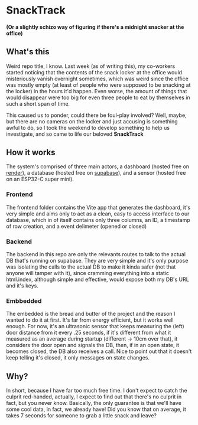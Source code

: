 # SnackTrack

#### (Or a slightly schizo way of figuring if there's a midnight snacker at the office)

## What's this

Weird repo title, I know. Last week (as of writing this), my co-workers started noticing that the contents of the snack locker at the office would misteriously vanish overnight sometimes, which was weird since the office was mostly empty (at least of people who were supposed to be snacking at the locker) in the hours it'd happen. Even worse, the amount of things that would disappear were too big for even three people to eat by themselves in such a short span of time.

This caused us to ponder, could there be foul-play involved? Well, maybe, but there are no cameras on the locker and just accusing is something awful to do, so I took the weekend to develop something to help us investigate, and so came to life our beloved **SnackTrack**

## How it works

The system's comprised of three main actors, a dashboard (hosted free on [render](render.com)), a database (hosted free on [supabase](https://supabase.com/)), and a sensor (hosted free on an ESP32-C super mini).

### Frontend

The frontend folder contains the Vite app that generates the dashboard, it's very simple and aims only to act as a clean, easy to access interface to our database, which in of itself contains only three columns, an ID, a timestamp of row creation, and a event delimeter (opened or closed)

### Backend

The backend in this repo are only the relevants routes to talk to the actual DB that's running on supabase. They are very simple and it's only purpose was isolating the calls to the actual DB to make it kinda safer (not that anyone will tamper with it), since cramming everything into a static html.index, although simple and effective, would expose both my DB's URL and it's keys.

### Embbedded

The embedded is the bread and butter of the project and the reason I wanted to do it at first. It's far from energy efficient, but it works well enough. For now, it's an ultrasonic sensor that keeps measuring the (left) door distance from it every .25 seconds, if it's different from what it measured as an average during startup (different -> 10cm over that), it considers the door open and signals the DB, then, if in an open state, it becomes closed, the DB also receives a call. Nice to point out that it doesn't keep telling it's closed, it only messages on state changes.

## Why?

In short, because I have far too much free time. I don't expect to catch the culprit red-handed, actually, I expect to find out that there's no culprit in fact, but you never know. Basically, the only guarantee is that we'll have some cool data, in fact, we already have! Did you know that on average, it takes 7 seconds for someone to grab a little snack and leave?
